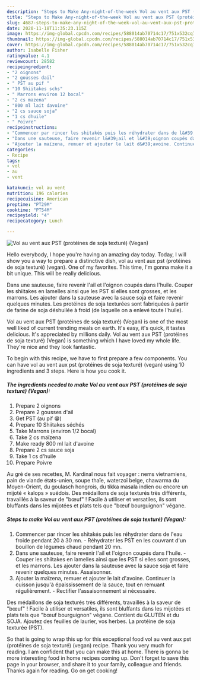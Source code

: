 ```yaml
---
description: "Steps to Make Any-night-of-the-week Vol au vent aux PST (protéines de soja texturé) (Vegan)"
title: "Steps to Make Any-night-of-the-week Vol au vent aux PST (protéines de soja texturé) (Vegan)"
slug: 4687-steps-to-make-any-night-of-the-week-vol-au-vent-aux-pst-proteines-de-soja-texture-vegan
date: 2020-11-18T11:35:23.115Z
image: https://img-global.cpcdn.com/recipes/588014ab70714c17/751x532cq70/vol-au-vent-aux-pst-proteines-de-soja-texture-vegan-photo-principale-de-la-recette.jpg
thumbnail: https://img-global.cpcdn.com/recipes/588014ab70714c17/751x532cq70/vol-au-vent-aux-pst-proteines-de-soja-texture-vegan-photo-principale-de-la-recette.jpg
cover: https://img-global.cpcdn.com/recipes/588014ab70714c17/751x532cq70/vol-au-vent-aux-pst-proteines-de-soja-texture-vegan-photo-principale-de-la-recette.jpg
author: Isabelle Fisher
ratingvalue: 4.1
reviewcount: 28582
recipeingredient:
- "2 oignons"
- "2 gousses dail"
- " PST au pif "
- "10 Shiitakes schs"
- " Marrons environ 12 bocal"
- "2 cs mazena"
- "800 ml lait davoine"
- "2 cs sauce soja"
- "1 cs dhuile"
- " Poivre"
recipeinstructions:
- "Commencer par rincer les shitakés puis les réhydrater dans de l&#39;eau froide pendant 20 à 30 mn. Réhydrater les PST en les couvrant d&#39;un bouillon de légumes chaud pendant 20 mn."
- "Dans une sauteuse, faire revenir l&#39;ail et l&#39;oignon coupés dans l&#39;huile. Couper les shiitakes en lamelles ainsi que les PST si elles sont grosses, et les marrons. Les ajouter dans la sauteuse avec la sauce soja et faire revenir quelques minutes. Assaisonner."
- "Ajouter la maïzena, remuer et ajouter le lait d&#39;avoine. Continuer la cuisson jusqu&#39;à épaississement de la sauce, tout en remuant régulièrement. Rectifier l&#39;assaisonnement si nécessaire."
categories:
- Recipe
tags:
- vol
- au
- vent

katakunci: vol au vent 
nutrition: 196 calories
recipecuisine: American
preptime: "PT29M"
cooktime: "PT54M"
recipeyield: "4"
recipecategory: Lunch

---
```



![Vol au vent aux PST (protéines de soja texturé) (Vegan)](https://img-global.cpcdn.com/recipes/588014ab70714c17/751x532cq70/vol-au-vent-aux-pst-proteines-de-soja-texture-vegan-photo-principale-de-la-recette.jpg)

Hello everybody, I hope you're having an amazing day today. Today, I will show you a way to prepare a distinctive dish, vol au vent aux pst (protéines de soja texturé) (vegan). One of my favorites. This time, I'm gonna make it a bit unique. This will be really delicious.

Dans une sauteuse, faire revenir l&#39;ail et l&#39;oignon coupés dans l&#39;huile. Couper les shiitakes en lamelles ainsi que les PST si elles sont grosses, et les marrons. Les ajouter dans la sauteuse avec la sauce soja et faire revenir quelques minutes. Les protéines de soja texturées sont fabriquées à partir de farine de soja déshuilée à froid (de laquelle on a enlevé toute l&#39;huile).

Vol au vent aux PST (protéines de soja texturé) (Vegan) is one of the most well liked of current trending meals on earth. It's easy, it's quick, it tastes delicious. It's appreciated by millions daily. Vol au vent aux PST (protéines de soja texturé) (Vegan) is something which I have loved my whole life. They're nice and they look fantastic.


To begin with this recipe, we have to first prepare a few components. You can have vol au vent aux pst (protéines de soja texturé) (vegan) using 10 ingredients and 3 steps. Here is how you cook it.

<!--inarticleads1-->

##### The ingredients needed to make Vol au vent aux PST (protéines de soja texturé) (Vegan):

1. Prepare 2 oignons
1. Prepare 2 gousses d&#39;ail
1. Get  PST (au pif 😁)
1. Prepare 10 Shiitakes séchés
1. Take  Marrons (environ 1/2 bocal)
1. Take 2 cs maïzena
1. Make ready 800 ml lait d&#39;avoine
1. Prepare 2 cs sauce soja
1. Take 1 cs d&#39;huile
1. Prepare  Poivre


Au gré de ses recettes, M. Kardinal nous fait voyager : nems vietnamiens, pain de viande états-unien, soupe thaïe, waterzoï belge, chawarma du Moyen-Orient, du goulasch hongrois, du tikka masala indien ou encore un mijoté « kalops » suédois. Des médaillons de soja texturés très différents, travaillés à la saveur de &#34;bœuf&#34; ! Facile à utiliser et versatiles, ils sont bluffants dans les mijotées et plats tels que &#34;bœuf bourguignon&#34; végane. 

<!--inarticleads2-->

##### Steps to make Vol au vent aux PST (protéines de soja texturé) (Vegan):

1. Commencer par rincer les shitakés puis les réhydrater dans de l&#39;eau froide pendant 20 à 30 mn. - Réhydrater les PST en les couvrant d&#39;un bouillon de légumes chaud pendant 20 mn.
1. Dans une sauteuse, faire revenir l&#39;ail et l&#39;oignon coupés dans l&#39;huile. - Couper les shiitakes en lamelles ainsi que les PST si elles sont grosses, et les marrons. Les ajouter dans la sauteuse avec la sauce soja et faire revenir quelques minutes. Assaisonner.
1. Ajouter la maïzena, remuer et ajouter le lait d&#39;avoine. Continuer la cuisson jusqu&#39;à épaississement de la sauce, tout en remuant régulièrement. - Rectifier l&#39;assaisonnement si nécessaire.


Des médaillons de soja texturés très différents, travaillés à la saveur de &#34;bœuf&#34; ! Facile à utiliser et versatiles, ils sont bluffants dans les mijotées et plats tels que &#34;bœuf bourguignon&#34; végane. Contient du GLUTEN et du SOJA. Ajoutez des feuilles de laurier, vos herbes. La protéine de soja texturée (PST). 

So that is going to wrap this up for this exceptional food vol au vent aux pst (protéines de soja texturé) (vegan) recipe. Thank you very much for reading. I am confident that you can make this at home. There is gonna be more interesting food in home recipes coming up. Don't forget to save this page in your browser, and share it to your family, colleague and friends. Thanks again for reading. Go on get cooking!
